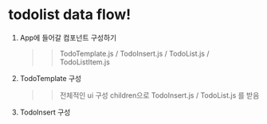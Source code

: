 # todolist data flow!

1. App에 들어갈 컴포넌트 구성하기

   > > TodoTemplate.js / TodoInsert.js / TodoList.js / TodoListItem.js

2. TodoTemplate 구성

   > > 전체적인 ui 구성
   > > children으로 TodoInsert.js / TodoList.js 를 받음

3. TodoInsert 구성
